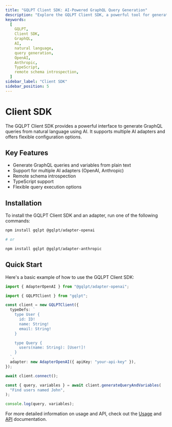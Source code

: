 ```yaml
---
title: "GQLPT Client SDK: AI-Powered GraphQL Query Generation"
description: "Explore the GQLPT Client SDK, a powerful tool for generating GraphQL queries from natural language using AI. Learn about its key features, installation process, and get started with a quick example."
keywords:
  [
    GQLPT,
    Client SDK,
    GraphQL,
    AI,
    natural language,
    query generation,
    OpenAI,
    Anthropic,
    TypeScript,
    remote schema introspection,
  ]
sidebar_label: "Client SDK"
sidebar_position: 5
---
```


# Client SDK

The GQLPT Client SDK provides a powerful interface to generate GraphQL queries from natural language using AI. It supports multiple AI adapters and offers flexible configuration options.

## Key Features

- Generate GraphQL queries and variables from plain text
- Support for multiple AI adapters (OpenAI, Anthropic)
- Remote schema introspection
- TypeScript support
- Flexible query execution options

## Installation

To install the GQLPT Client SDK and an adapter, run one of the following commands:

```bash
npm install gqlpt @gqlpt/adapter-openai

# or

npm install gqlpt @gqlpt/adapter-anthropic
```

## Quick Start

Here's a basic example of how to use the GQLPT Client SDK:

```typescript
import { AdapterOpenAI } from "@gqlpt/adapter-openai";

import { GQLPTClient } from "gqlpt";

const client = new GQLPTClient({
  typeDefs: `     
    type User {
      id: ID!
      name: String!
      email: String!
    }

    type Query {
      users(name: String): [User!]!
    }
  `,
  adapter: new AdapterOpenAI({ apiKey: "your-api-key" }),
});

await client.connect();

const { query, variables } = await client.generateQueryAndVariables(
  "Find users named John",
);

console.log(query, variables);
```

For more detailed information on usage and API, check out the [Usage](./usage.md) and [API](./api.md) documentation.
